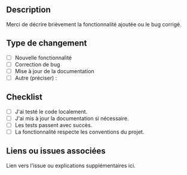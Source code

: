 ## Description

Merci de décrire brièvement la fonctionnalité ajoutée ou le bug corrigé.

## Type de changement

- [ ] Nouvelle fonctionnalité
- [ ] Correction de bug
- [ ] Mise à jour de la documentation
- [ ] Autre (préciser) :

## Checklist

- [ ] J'ai testé le code localement.
- [ ] J'ai mis à jour la documentation si nécessaire.
- [ ] Les tests passent avec succès.
- [ ] La fonctionnalité respecte les conventions du projet.

## Liens ou issues associées

Lien vers l'issue ou explications supplémentaires ici.
